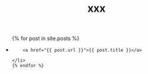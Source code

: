 ﻿---
layout: default
title: xxx
---
<ul class="posts">
	{% for post in site.posts %}
	<li>

		<a href="{{ post.url }}">{{ post.title }}</a>

	</li>
	{% endfor %}
</ul>
